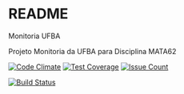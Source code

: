 # README

Monitoria UFBA

Projeto Monitoria da UFBA para Disciplina MATA62

[![Code Climate](https://codeclimate.com/github/monitoriamata62/ProjetoMonitoria/badges/gpa.svg)](https://codeclimate.com/github/monitoriamata62/ProjetoMonitoria)
[![Test Coverage](https://codeclimate.com/github/monitoriamata62/ProjetoMonitoria/badges/coverage.svg)](https://codeclimate.com/github/monitoriamata62/ProjetoMonitoria/coverage)
[![Issue Count](https://codeclimate.com/github/monitoriamata62/ProjetoMonitoria/badges/issue_count.svg)](https://codeclimate.com/github/monitoriamata62/ProjetoMonitoria)

[![Build Status](https://travis-ci.org/monitoriamata62/ProjetoMonitoria.svg?branch=master)](https://travis-ci.org/monitoriamata62/ProjetoMonitoria)